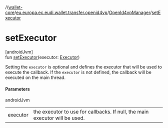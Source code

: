//[wallet-core](../../../index.md)/[eu.europa.ec.eudi.wallet.transfer.openid4vp](../index.md)/[OpenId4vpManager](index.md)/[setExecutor](set-executor.md)

# setExecutor

[androidJvm]\
fun [setExecutor](set-executor.md)(executor: [Executor](https://developer.android.com/reference/kotlin/java/util/concurrent/Executor.html))

Setting the `executor` is optional and defines the executor that will be used to execute the callback. If the `executor` is not defined, the callback will be executed on the main thread.

#### Parameters

androidJvm

| | |
|---|---|
| executor | the executor to use for callbacks. If null, the main executor will be used. |
